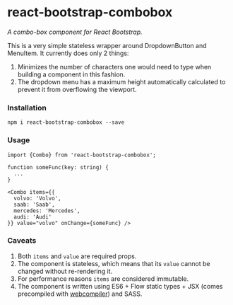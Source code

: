 # react-bootstrap-combobox
*A combo-box component for React Bootstrap.*

This is a very simple stateless wrapper around DropdownButton and MenuItem.
It currently does only 2 things:

1. Minimizes the number of characters one would need to type when building a component in this fashion.
2. The dropdown menu has a maximum height automatically calculated to prevent it from overflowing the viewport.

### Installation

```
npm i react-bootstrap-combobox --save
```

### Usage

```
import {Combo} from 'react-bootstrap-combobox';

function someFunc(key: string) {
  ...
}

<Combo items={{
  volvo: 'Volvo',
  saab: 'Saab',
  mercedes: 'Mercedes',
  audi: 'Audi'
}} value="volvo" onChange={someFunc} />
```

### Caveats

1. Both `items` and `value` are required props.
2. The component is stateless, which means that its `value` cannot be changed without re-rendering it.
3. For performance reasons `items` are considered immutable.
4. The component is written using ES6 + Flow static types + JSX (comes precompiled with
[webcompiler](https://github.com/thealjey/webcompiler)) and SASS.
